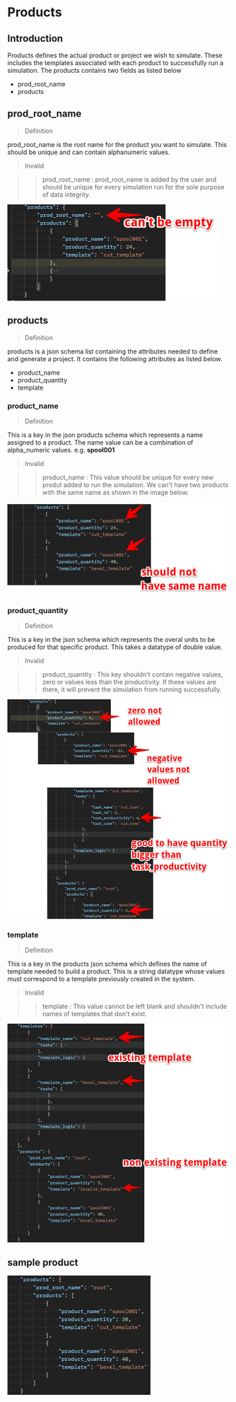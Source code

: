 # Products

## Introduction

Products defines the actual product or project we wish to simulate. These includes the templates associated with each product to successfully run a simulation. The products contains two fields as listed below

- prod_root_name
- products

## prod_root_name

> Definition

prod_root_name is the root name for the product you want to simulate. This should be unique and can contain alphanumeric values.

> Invalid

>> prod_root_name : prod_root_name is added by the user and should be unique for every simulation run for the sole purpose of data integrity.  

![validate_prod_root_name](images/prod_root_name_invalid.png)

## products

> Definition

products is a json schema list containing the attributes needed to define and generate a project. It contains the following attributes as listed below.

- product_name
- product_quantity
- template

### product_name

> Definition

This is a key in the json products schema which represents a name assigned to a product. The name value can be a combination of alpha_numeric values. e.g. **spool001** 

> Invalid

>> product_name : This value should be unique for every new produt added to run the simulation. We can't have two products with the same name as shown in the image below.

![validate_prod_name](images/prod_name_value.png)

### product_quantity

> Definition
 
This is a key in the json schema which represents the overal units to be produced for that specific product. This takes a datatype of double value.

> Invalid

>> product_quantity : This key shouldn't contain negative values, zero or values less than the productivity. If these values are there, it will prevent the simulation from running successfully.

![validate_prod_name](images/prod_task_productivity.png)

### template

> Definition

This is a key in the products json schema which defines the name of template needed to build a product. This is a string datatype whose values must correspond to a template previously created in the system. 

> Invalid

>> template : This value cannot be left blank and shouldn't include names of templates that don't exist. 

![validate_prod_template](images/product_templates.png)

## sample product

![validate_prod_template](images/product_sample_complete.png)